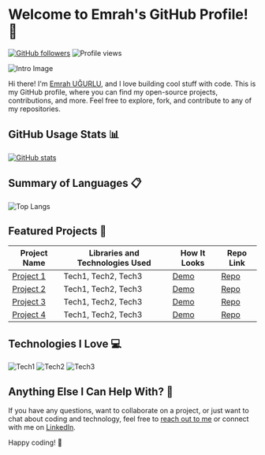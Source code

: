# Welcome to Emrah's GitHub Profile! 👋

[![GitHub followers](https://img.shields.io/github/followers/emrahugurlu2003?style=social)](https://github.com/emrahugurlu2003)
![Profile views](https://gpvc.arturio.dev/emrahugurlu2003)

![Intro Image](link-to-your-intro-image.jpg)

Hi there! I'm [Emrah UĞURLU](https://github.com/emrahugurlu2003), and I love building cool stuff with code. This is my GitHub profile, where you can find my open-source projects, contributions, and more. Feel free to explore, fork, and contribute to any of my repositories.

## GitHub Usage Stats 📊

[![GitHub stats](https://github-readme-stats.vercel.app/api?username=emrahugurlu2003&show_icons=true&theme=dark)](https://github.com/emrahugurlu2003)

## Summary of Languages 📋

![Top Langs](https://github-readme-stats.vercel.app/api/top-langs/?username=emrahugurlu2003&layout=compact&theme=dark)

## Featured Projects 🚀

| Project Name                  | Libraries and Technologies Used | How It Looks          | Repo Link             |
| ----------------------------- | ------------------------------- | --------------------- | --------------------- |
| [Project 1](link-to-project1) | Tech1, Tech2, Tech3             | [Demo](link-to-demo1) | [Repo](link-to-repo1) |
| [Project 2](link-to-project2) | Tech1, Tech2, Tech3             | [Demo](link-to-demo2) | [Repo](link-to-repo2) |
| [Project 3](link-to-project3) | Tech1, Tech2, Tech3             | [Demo](link-to-demo3) | [Repo](link-to-repo3) |
| [Project 4](link-to-project4) | Tech1, Tech2, Tech3             | [Demo](link-to-demo4) | [Repo](link-to-repo4) |

## Technologies I Love 💻

![Tech1](tech1-icon.png) ![Tech2](tech2-icon.png) ![Tech3](tech3-icon.png)

## Anything Else I Can Help With? 🤔

If you have any questions, want to collaborate on a project, or just want to chat about coding and technology, feel free to [reach out to me](mailto:youremail@example.com) or connect with me on [LinkedIn](https://www.linkedin.com/in/yourlinkedinprofile/).

Happy coding! 🚀
